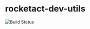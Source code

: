 # rocketact-dev-utils

[![Build Status](https://travis-ci.org/jdf2e/rocketact-dev-utils.svg?branch=master)](https://travis-ci.org/jdf2e/rocketact-dev-utils)
